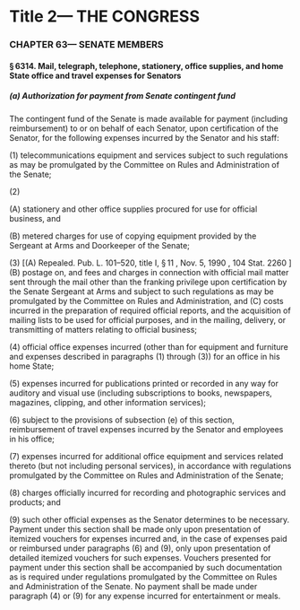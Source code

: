 
# Title 2— THE CONGRESS
### CHAPTER 63— SENATE MEMBERS
#### § 6314. Mail, telegraph, telephone, stationery, office supplies, and home State office and travel expenses for Senators
##### (a) Authorization for payment from Senate contingent fund

The contingent fund of the Senate is made available for payment (including reimbursement) to or on behalf of each Senator, upon certification of the Senator, for the following expenses incurred by the Senator and his staff:

(1) telecommunications equipment and services subject to such regulations as may be promulgated by the Committee on Rules and Administration of the Senate;

(2)

(A) stationery and other office supplies procured for use for official business, and

(B) metered charges for use of copying equipment provided by the Sergeant at Arms and Doorkeeper of the Senate;

(3) [(A) Repealed. Pub. L. 101–520, title I, § 11 , Nov. 5, 1990 , 104 Stat. 2260 ] (B) postage on, and fees and charges in connection with official mail matter sent through the mail other than the franking privilege upon certification by the Senate Sergeant at Arms and subject to such regulations as may be promulgated by the Committee on Rules and Administration, and (C) costs incurred in the preparation of required official reports, and the acquisition of mailing lists to be used for official purposes, and in the mailing, delivery, or transmitting of matters relating to official business;

(4) official office expenses incurred (other than for equipment and furniture and expenses described in paragraphs (1) through (3)) for an office in his home State;

(5) expenses incurred for publications printed or recorded in any way for auditory and visual use (including subscriptions to books, newspapers, magazines, clipping, and other information services);

(6) subject to the provisions of subsection (e) of this section, reimbursement of travel expenses incurred by the Senator and employees in his office;

(7) expenses incurred for additional office equipment and services related thereto (but not including personal services), in accordance with regulations promulgated by the Committee on Rules and Administration of the Senate;

(8) charges officially incurred for recording and photographic services and products; and

(9) such other official expenses as the Senator determines to be necessary. Payment under this section shall be made only upon presentation of itemized vouchers for expenses incurred and, in the case of expenses paid or reimbursed under paragraphs (6) and (9), only upon presentation of detailed itemized vouchers for such expenses. Vouchers presented for payment under this section shall be accompanied by such documentation as is required under regulations promulgated by the Committee on Rules and Administration of the Senate. No payment shall be made under paragraph (4) or (9) for any expense incurred for entertainment or meals.
